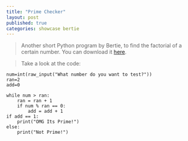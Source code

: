 ```yaml
---
title: "Prime Checker"
layout: post
published: true
categories: showcase bertie
---
```


> Another short Python program by Bertie, to find the factorial of a certain number.
> You can download it [here](/files/showcase/Bertie/prime-checker.py).

> Take a look at the code:

    num=int(raw_input("What number do you want to test?"))
    ran=2
    add=0
    
    while num > ran:
        ran = ran + 1
        if num % ran == 0:
            add = add + 1
    if add == 1:
        print("OMG Its Prime!")
    else:
        print("Not Prime!")